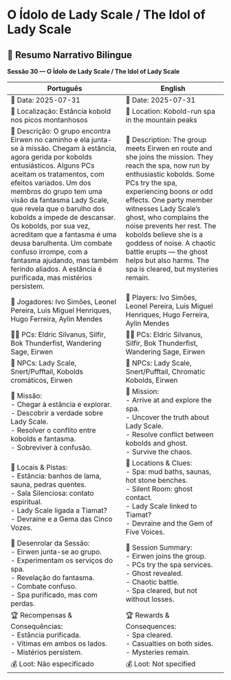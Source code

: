 # O Ídolo de Lady Scale / The Idol of Lady Scale

## 📜 Resumo Narrativo Bilingue  
**Sessão 30 — O Ídolo de Lady Scale / The Idol of Lady Scale**

| Português                                                                                                                                                                                                                                                                                                                                                                                                                                                                                                                            | English                                                                                                                                                                                                                                                                                                                                                                                                                               |
| ------------------------------------------------------------------------------------------------------------------------------------------------------------------------------------------------------------------------------------------------------------------------------------------------------------------------------------------------------------------------------------------------------------------------------------------------------------------------------------------------------------------------------------ | ------------------------------------------------------------------------------------------------------------------------------------------------------------------------------------------------------------------------------------------------------------------------------------------------------------------------------------------------------------------------------------------------------------------------------------- |
| 📅 Data: 2025-07-31                                                                                                                                                                                                                                                                                                                                                                                                                                                                                                                  | 📅 Date: 2025-07-31                                                                                                                                                                                                                                                                                                                                                                                                                   |
| 📍 Localização: Estância kobold nos picos montanhosos                                                                                                                                                                                                                                                                                                                                                                                                                                                                                | 📍 Location: Kobold-run spa in the mountain peaks                                                                                                                                                                                                                                                                                                                                                                                     |
| 📝 Descrição: O grupo encontra Eirwen no caminho e ela junta-se à missão. Chegam à estância, agora gerida por kobolds entusiásticos. Alguns PCs aceitam os tratamentos, com efeitos variados. Um dos membros do grupo tem uma visão da fantasma Lady Scale, que revela que o barulho dos kobolds a impede de descansar. Os kobolds, por sua vez, acreditam que a fantasma é uma deusa barulhenta. Um combate confuso irrompe, com a fantasma ajudando, mas também ferindo aliados. A estância é purificada, mas mistérios persistem. | 📝 Description: The group meets Eirwen en route and she joins the mission. They reach the spa, now run by enthusiastic kobolds. Some PCs try the spa, experiencing boons or odd effects. One party member witnesses Lady Scale’s ghost, who complains the noise prevents her rest. The kobolds believe she is a goddess of noise. A chaotic battle erupts — the ghost helps but also harms. The spa is cleared, but mysteries remain. |
| 🎲 Jogadores: Ivo Simões, Leonel Pereira, Luis Miguel Henriques, Hugo Ferreira, Aylin Mendes                                                                                                                                                                                                                                                                                                                                                                                                                                         | 🎲 Players: Ivo Simões, Leonel Pereira, Luis Miguel Henriques, Hugo Ferreira, Aylin Mendes                                                                                                                                                                                                                                                                                                                                            |
| 🧙‍♂️ PCs: Eldric Silvanus, Silfir, Bok Thunderfist, Wandering Sage, Eirwen                                                                                                                                                                                                                                                                                                                                                                                                                                                          | 🧙‍♂️ PCs: Eldric Silvanus, Silfir, Bok Thunderfist, Wandering Sage, Eirwen                                                                                                                                                                                                                                                                                                                                                           |
| 👥 NPCs: Lady Scale, Snert/Pufftail, Kobolds cromáticos, Eirwen                                                                                                                                                                                                                                                                                                                                                                                                                                                                      | 👥 NPCs: Lady Scale, Snert/Pufftail, Chromatic Kobolds, Eirwen                                                                                                                                                                                                                                                                                                                                                                        |
| 🎯 Missão: <br>- Chegar à estância e explorar.<br>- Descobrir a verdade sobre Lady Scale.<br>- Resolver o conflito entre kobolds e fantasma.<br>- Sobreviver à confusão.                                                                                                                                                                                                                                                                                                                                                             | 🎯 Mission: <br>- Arrive at and explore the spa.<br>- Uncover the truth about Lady Scale.<br>- Resolve conflict between kobolds and ghost.<br>- Survive the chaos.                                                                                                                                                                                                                                                                    |
| 📌 Locais & Pistas: <br>- Estância: banhos de lama, sauna, pedras quentes.<br>- Sala Silenciosa: contato espiritual.<br>- Lady Scale ligada a Tiamat?<br>- Devraine e a Gema das Cinco Vozes.                                                                                                                                                                                                                                                                                                                                        | 📌 Locations & Clues: <br>- Spa: mud baths, saunas, hot stone benches.<br>- Silent Room: ghost contact.<br>- Lady Scale linked to Tiamat?<br>- Devraine and the Gem of Five Voices.                                                                                                                                                                                                                                                   |
| 📜 Desenrolar da Sessão: <br>- Eirwen junta-se ao grupo.<br>- Experimentam os serviços do spa.<br>- Revelação do fantasma.<br>- Combate confuso.<br>- Spa purificado, mas com perdas.                                                                                                                                                                                                                                                                                                                                                | 📜 Session Summary: <br>- Eirwen joins the group.<br>- PCs try the spa services.<br>- Ghost revealed.<br>- Chaotic battle.<br>- Spa cleared, but not without losses.                                                                                                                                                                                                                                                                  |
| 🏆 Recompensas & Consequências: <br>- Estância purificada.<br>- Vítimas em ambos os lados.<br>- Mistérios persistem.                                                                                                                                                                                                                                                                                                                                                                                                                 | 🏆 Rewards & Consequences: <br>- Spa cleared.<br>- Casualties on both sides.<br>- Mysteries remain.                                                                                                                                                                                                                                                                                                                                   |
| 💰 Loot: Não especificado                                                                                                                                                                                                                                                                                                                                                                                                                                                                                                            | 💰 Loot: Not specified                                                                                                                                                                                                                                                                                                                                                                                                                |







